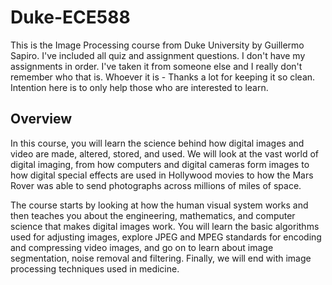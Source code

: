 # Duke-ECE588
This is the Image Processing course from Duke University by Guillermo Sapiro. I've included all quiz and assignment questions. I don't have my assignments in order. I've taken it from someone else and I really don't remember who that is. Whoever it is - Thanks a lot for keeping it so clean. Intention here is to only help those who are interested to learn.

## Overview
In this course, you will learn the science behind how digital images and video are made, altered, stored, and used. We will look at the vast world of digital imaging, from how computers and digital cameras form images to how digital special effects are used in Hollywood movies to how the Mars Rover was able to send photographs across millions of miles of space.

The course starts by looking at how the human visual system works and then teaches you about the engineering, mathematics, and computer science that makes digital images work. You will learn the basic algorithms used for adjusting images, explore JPEG and MPEG standards for encoding and compressing video images, and go on to learn about image segmentation, noise removal and filtering. Finally, we will end with image processing techniques used in medicine.
